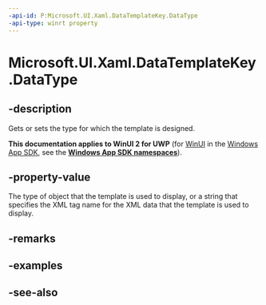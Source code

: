 ```yaml
---
-api-id: P:Microsoft.UI.Xaml.DataTemplateKey.DataType
-api-type: winrt property
---
```


<!-- Property syntax
public object DataType { get;  set; }
-->

# Microsoft.UI.Xaml.DataTemplateKey.DataType

## -description
Gets or sets the type for which the template is designed.

**This documentation applies to WinUI 2 for UWP** (for [WinUI](/windows/apps/winui/winui3/) in the [Windows App SDK](/windows/apps/windows-app-sdk/), see the **[Windows App SDK namespaces](/windows/windows-app-sdk/api/winrt/)**).

## -property-value
The type of object that the template is used to display, or a string that specifies the XML tag name for the XML data that the template is used to display.

## -remarks

## -examples

## -see-also
